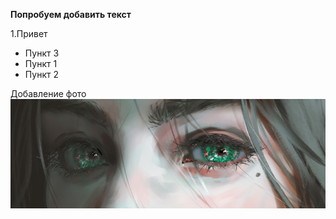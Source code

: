 **Попробуем добавить текст**

1.Привет

* Пункт 3
* Пункт 1
* Пункт 2

Добавление фото ![картинка.jpg](картинка.jpg)

